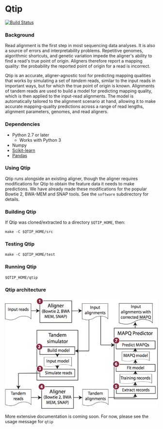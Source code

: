 Qtip
====

[![Build Status](https://travis-ci.org/BenLangmead/qtip.svg?branch=master)](https://travis-ci.org/BenLangmead/qtip)

### Background

Read alignment is the first step in most sequencing data analyses. It is also a source of errors and interpretability problems. Repetitive genomes, algorithmic shortcuts, and genetic variation impede the aligner's ability to find a read's true point of origin. Aligners therefore report a mapping quality: the probability the reported point of origin for a read is incorrect.

Qtip is an accurate, aligner-agnostic tool for predicting mapping qualities that works by simulating a set of _tandem_ reads, similar to the input reads in important ways, but for which the true point of origin is known. Alignments of tandem reads are used to build a model for predicting mapping quality, which is then applied to the input-read alignments.
The model is automatically tailored to the alignment scenario at hand, allowing it to make accurate mapping-quality predictions across a range of read lengths, alignment parameters, genomes, and read aligners.

### Dependencies

* Python 2.7 or later
    * Works with Python 3
* Numpy
* [Scikit-learn](http://scikit-learn.org/)
* [Pandas](http://pandas.pydata.org)

### Using Qtip

Qtip runs alongside an existing aligner, though the aligner requires modifications for Qtip to obtain the feature data it needs to make predictions.  We have already made these modifications for the popular Bowtie 2, BWA-MEM and SNAP tools.  See the `software` subdirectory for details.

### Building Qtip

If Qtip was cloned/extracted to a directory `$QTIP_HOME`, then:

    make -C $QTIP_HOME/src

### Testing Qtip

    make -C $QTIP_HOME/test

### Running Qtip

    $QTIP_HOME/qtip

### Qtip architecture

![Qtip flow diagram](images/qtip_flow.png)

More extensive documentation is coming soon.  For now, please see the usage message for `qtip`
